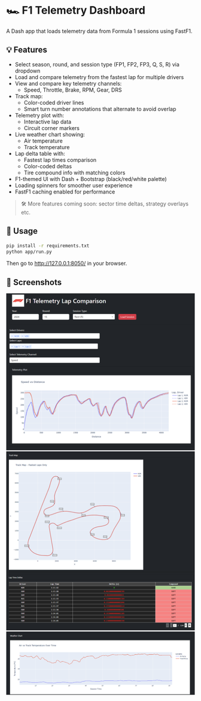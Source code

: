 # 🏎️ F1 Telemetry Dashboard

A Dash app that loads telemetry data from Formula 1 sessions using FastF1.

## 💡 Features

- Select season, round, and session type (FP1, FP2, FP3, Q, S, R) via dropdown
- Load and compare telemetry from the fastest lap for multiple drivers
- View and compare key telemetry channels:
  - Speed, Throttle, Brake, RPM, Gear, DRS
- Track map:
  - Color-coded driver lines
  - Smart turn number annotations that alternate to avoid overlap
- Telemetry plot with:
  - Interactive lap data
  - Circuit corner markers
- Live weather chart showing:
  - Air temperature
  - Track temperature
- Lap delta table with:
  - Fastest lap times comparison
  - Color-coded deltas
  - Tire compound info with matching colors
- F1-themed UI with Dash + Bootstrap (black/red/white palette)
- Loading spinners for smoother user experience
- FastF1 caching enabled for performance

> 🛠️ More features coming soon: sector time deltas, strategy overlays etc.

## 🚀 Usage

```bash
pip install -r requirements.txt
python app/run.py
```

Then go to http://127.0.0.1:8050/ in your browser.

## 📸 Screenshots

![F1 Dashboard Screenshot 1](app/assets/UI.png)
![F1 Dashboard Screenshot 2](app/assets/UI_1.png)
![F1 Dashboard Screenshot 3](app/assets/UI_2.png)
